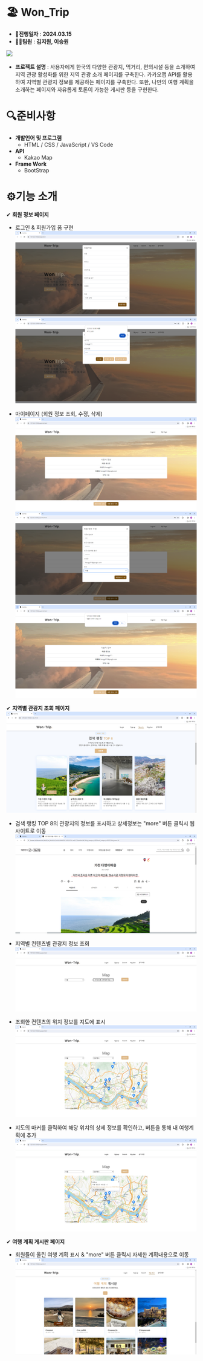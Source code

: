 # 🏖 **Won_Trip**

- **📅진행일자** : **2024.03.15**
- **👩‍💻팀원** : **김지원, 이승원**

![](docs/전체화면.png)

- **프로젝트 설명** : 사용자에게 한국의 다양한 관광지, 먹거리, 편의시설 등을 소개하여 지역 관광 활성화를 위한 지역 관광 소개 페이지를 구축한다. 카카오맵 API를 활용하여 지역별 관광지 정보를 제공하는 페이지를 구축한다. 또한, 나만의 여행 계획을 소개하는 페이지와 자유롭게 토론이 가능한 게시판 등을 구현한다.

# 🔍준비사항

- **개발언어 및 프로그램**
  - HTML / CSS / JavaScript / VS Code
- **API**
  - Kakao Map
- **Frame Work**
  - BootStrap

# ⚙기능 소개


✔ **회원 정보 페이지**

- 로그인 & 회원가입 폼 구현
  ![](docs/회원가입폼.PNG)
  ![](docs/로그인폼.PNG)

- 마이페이지 (회원 정보 조회, 수정, 삭제)
  ![](docs/마이페이지.PNG)
  ![](docs/회원정보수정.PNG)
  ![](docs/회원정보삭제.PNG)

✔ **지역별 관광지 조회 페이지**
![](docs/검색페이지1.PNG)

- 검색 랭킹 TOP 8의 관광지의 정보를 표시하고 상세정보는 "more" 버튼 클릭시 웹사이트로 이동
  ![](docs/top8.PNG)

- 지역별 컨텐츠별 관광지 정보 조회
 ![](docs/map페이지.PNG)

- 조회한 컨텐츠의 위치 정보를 지도에 표시
  ![](docs/map1.PNG)
- 지도의 마커를 클릭하여 해당 위치의 상세 정보를 확인하고, 버튼을 통해 내 여행계획에 추가
  ![](docs/map2.PNG)

✔ **여행 계획 게시판 페이지**

- 회원들이 올린 여행 계획 표시 & "more" 버튼 클릭시 자세한 계획내용으로 이동
  ![](docs/board페이지.PNG)
